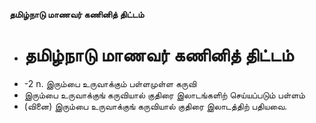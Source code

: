 **தமிழ்நாடு மாணவர் கணினித் திட்டம்**
- # தமிழ்நாடு மாணவர் கணினித் திட்டம்
- -2 n. இரும்பை உருவாக்கும் பள்ளமுள்ள கருவி
- இரும்பை உருவாக்குங் கருவியால் குதிரை இலாடங்களிற் செய்யப்படும் பள்ளம்
- (வினை) இரும்பை உருவாக்குங் கருவியால் குதிரை இலாடத்திற் பதியவை.

